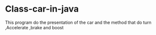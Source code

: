 # Class-car-in-java
This program do the presentation of the car and  the method that do turn ,Accelerate ,brake and boost

